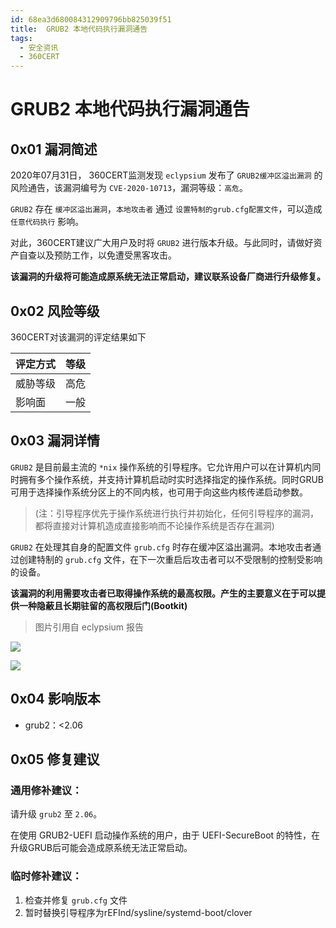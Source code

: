 ```yaml
---
id: 68ea3d680084312909796bb825039f51
title:  GRUB2 本地代码执行漏洞通告
tags: 
  - 安全资讯
  - 360CERT
---
```


#  GRUB2 本地代码执行漏洞通告

0x01 漏洞简述
---------


2020年07月31日， 360CERT监测发现 `eclypsium` 发布了 `GRUB2缓冲区溢出漏洞` 的风险通告，该漏洞编号为 `CVE-2020-10713`，漏洞等级：`高危`。


`GRUB2` 存在 `缓冲区溢出漏洞`，`本地攻击者` 通过 `设置特制的grub.cfg配置文件`，可以造成 `任意代码执行` 影响。


对此，360CERT建议广大用户及时将 `GRUB2` 进行版本升级。与此同时，请做好资产自查以及预防工作，以免遭受黑客攻击。


**该漏洞的升级将可能造成原系统无法正常启动，建议联系设备厂商进行升级修复。**


0x02 风险等级
---------


360CERT对该漏洞的评定结果如下




| 评定方式 | 等级 |
| --- | --- |
| 威胁等级 | 高危 |
| 影响面 | 一般 |


0x03 漏洞详情
---------


`GRUB2` 是目前最主流的 `*nix` 操作系统的引导程序。它允许用户可以在计算机内同时拥有多个操作系统，并支持计算机启动时实时选择指定的操作系统。同时GRUB可用于选择操作系统分区上的不同内核，也可用于向这些内核传递启动参数。



> 
> (注：引导程序优先于操作系统进行执行并初始化，任何引导程序的漏洞，都将直接对计算机造成直接影响而不论操作系统是否存在漏洞)
> 
> 
> 


`GRUB2` 在处理其自身的配置文件 `grub.cfg` 时存在缓冲区溢出漏洞。本地攻击者通过创建特制的 `grub.cfg` 文件，在下一次重启后攻击者可以不受限制的控制受影响的设备。


**该漏洞的利用需要攻击者已取得操作系统的最高权限。产生的主要意义在于可以提供一种隐蔽且长期驻留的高权限后门(Bootkit)**



> 
> 图片引用自 eclypsium 报告
> 
> 
> 


![](https://p403.ssl.qhimgs4.com/t01dfc12b0dbd4af55c.png)


![](https://p403.ssl.qhimgs4.com/t01f5d3e578b2e3b456.png)


0x04 影响版本
---------


* grub2：<2.06


0x05 修复建议
---------


### 通用修补建议：


请升级 `grub2` 至 `2.06`。


在使用 GRUB2-UEFI 启动操作系统的用户，由于 UEFI-SecureBoot 的特性，在升级GRUB后可能会造成原系统无法正常启动。


### 临时修补建议：


1. 检查并修复 `grub.cfg` 文件
2. 暂时替换引导程序为rEFInd/sysline/systemd-boot/clover


